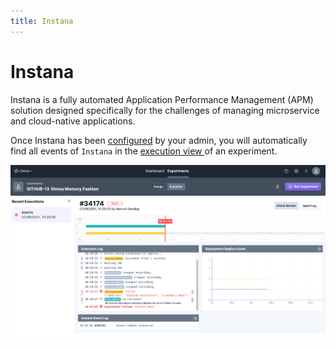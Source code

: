 ```yaml
---
title: Instana
---
```


# Instana

Instana is a fully automated Application Performance Management (APM) solution designed specifically for the challenges of managing microservice and cloud-native applications.

Once Instana has been [configured](../../install-and-configure/configure-monitoring/instana.md) by your admin, you will automatically find all events of `Instana` in the [execution view ](../../use-steadybit/experiments/#run)of an experiment.

![Execution View - Instana Events](instana-execution-events.png)
